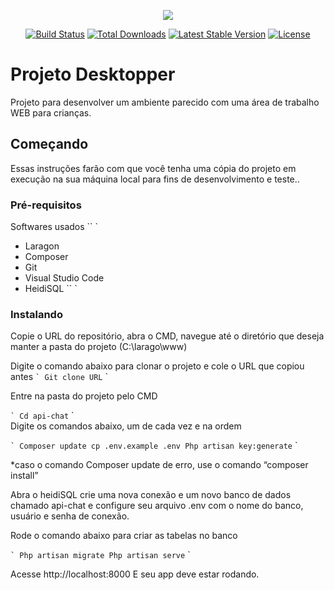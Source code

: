 <p align="center"><img src="https://laravel.com/assets/img/components/logo-laravel.svg"></p>

<p align="center">
<a href="https://travis-ci.org/laravel/framework"><img src="https://travis-ci.org/laravel/framework.svg" alt="Build Status"></a>
<a href="https://packagist.org/packages/laravel/framework"><img src="https://poser.pugx.org/laravel/framework/d/total.svg" alt="Total Downloads"></a>
<a href="https://packagist.org/packages/laravel/framework"><img src="https://poser.pugx.org/laravel/framework/v/stable.svg" alt="Latest Stable Version"></a>
<a href="https://packagist.org/packages/laravel/framework"><img src="https://poser.pugx.org/laravel/framework/license.svg" alt="License"></a>
</p>

# Projeto Desktopper

Projeto para desenvolver um ambiente parecido com uma área de trabalho WEB para crianças.
## Começando

Essas instruções farão com que você tenha uma cópia do projeto em execução na sua máquina local para fins de desenvolvimento e teste..

### Pré-requisitos

Softwares usados
`` `
- Laragon
- Composer
- Git
- Visual Studio Code
- HeidiSQL
`` `

### Instalando

Copie o URL do repositório, abra o CMD, navegue até o diretório que deseja manter a pasta do projeto (C:\larago\www)

Digite o comando abaixo para clonar o projeto e cole o URL que copiou antes
`` `
Git clone URL
`` `

Entre na pasta do projeto pelo CMD

`` `
Cd api-chat
`` `	
Digite os comandos abaixo, um de cada vez e na ordem

`` `
Composer update
cp .env.example .env
Php artisan key:generate
`` `

*caso o comando Composer update de erro, use o comando “composer install”

Abra o heidiSQL crie uma nova conexão e um novo banco de dados chamado api-chat e configure seu arquivo .env com o nome do banco, usuário e senha de conexão.

Rode o comando abaixo para criar as tabelas no banco

`` `
Php artisan migrate
Php artisan serve
`` `

Acesse http://localhost:8000 
E seu app deve estar rodando.
